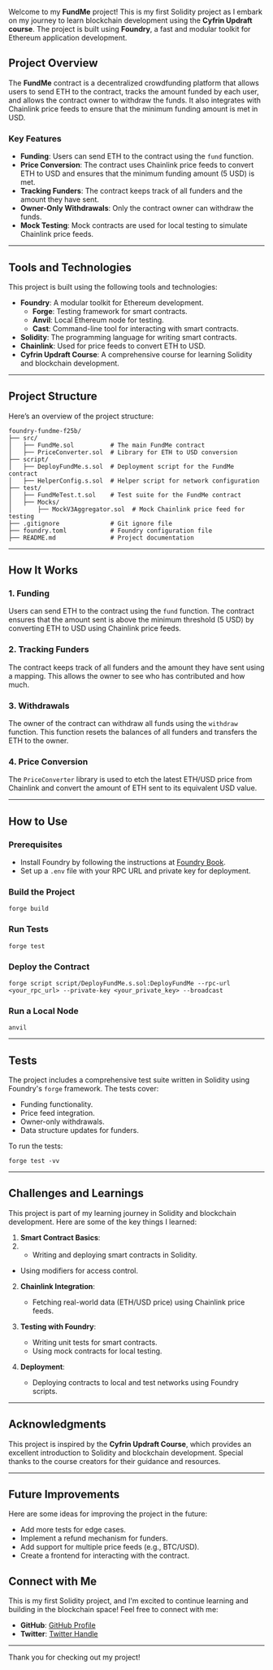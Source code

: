 Welcome to my **FundMe** project! This is my first Solidity project as I embark on my journey to learn blockchain development using the **Cyfrin Updraft course**. The project is built using **Foundry**, a fast and modular toolkit for Ethereum application development.

## Project Overview

The **FundMe** contract is a decentralized crowdfunding platform that allows users to send ETH to the contract, tracks the amount funded by each user, and allows the contract owner to withdraw the funds. It also integrates with Chainlink price feeds to ensure that the minimum funding amount is met in USD.

### Key Features

- **Funding**: Users can send ETH to the contract using the `fund` function.
- **Price Conversion**: The contract uses Chainlink price feeds to convert ETH to USD and ensures that the minimum funding amount (5 USD) is met.
- **Tracking Funders**: The contract keeps track of all funders and the amount they have sent.
- **Owner-Only Withdrawals**: Only the contract owner can withdraw the funds.
- **Mock Testing**: Mock contracts are used for local testing to simulate Chainlink price feeds.

---

## Tools and Technologies

This project is built using the following tools and technologies:

- **Foundry**: A modular toolkit for Ethereum development.
  - **Forge**: Testing framework for smart contracts.
  - **Anvil**: Local Ethereum node for testing.
  - **Cast**: Command-line tool for interacting with smart contracts.
- **Solidity**: The programming language for writing smart contracts.
- **Chainlink**: Used for price feeds to convert ETH to USD.
- **Cyfrin Updraft Course**: A comprehensive course for learning Solidity and blockchain development.

---

## Project Structure
Here’s an overview of the project structure:

```
foundry-fundme-f25b/
├── src/
│   ├── FundMe.sol          # The main FundMe contract
│   ├── PriceConverter.sol  # Library for ETH to USD conversion
├── script/
│   ├── DeployFundMe.s.sol  # Deployment script for the FundMe contract
│   ├── HelperConfig.s.sol  # Helper script for network configuration
├── test/
│   ├── FundMeTest.t.sol    # Test suite for the FundMe contract
│   ├── Mocks/
│       ├── MockV3Aggregator.sol  # Mock Chainlink price feed for testing
├── .gitignore              # Git ignore file
├── foundry.toml            # Foundry configuration file
├── README.md               # Project documentation
```

---

## How It Works

### 1. **Funding**
Users can send ETH to the contract using the `fund` function. The contract ensures that the amount sent is above the minimum threshold (5 USD) by converting ETH to USD using Chainlink price feeds.

### 2. **Tracking Funders**
The contract keeps track of all funders and the amount they have sent using a mapping. This allows the owner to see who has contributed and how much.

### 3. **Withdrawals**
The owner of the contract can withdraw all funds using the `withdraw` function. This function resets the balances of all funders and transfers the ETH to the owner.

### 4. **Price Conversion**
The `PriceConverter` library is used to etch the latest ETH/USD price from Chainlink and convert the amount of ETH sent to its equivalent USD value.

---

## How to Use

### Prerequisites

- Install Foundry by following the instructions at [Foundry Book](https://book.getfoundry.sh/).
- Set up a `.env` file with your RPC URL and private key for deployment.

### Build the Project

```shell
forge build
```

### Run Tests

```shell
forge test
```

### Deploy the Contract
```shell
forge script script/DeployFundMe.s.sol:DeployFundMe --rpc-url <your_rpc_url> --private-key <your_private_key> --broadcast
```

### Run a Local Node

```shell
anvil
```

---

## Tests

The project includes a comprehensive test suite written in Solidity using Foundry's `forge` framework. The tests cover:

- Funding functionality.
- Price feed integration.
- Owner-only withdrawals.
- Data structure updates for funders.

To run the tests:

```shell
forge test -vv
```

---

## Challenges and Learnings

This project is part of my learning journey in Solidity and blockchain development. Here are some of the key things I learned:

1. **Smart Contract Basics**:
2.  - Writing and deploying smart contracts in Solidity.
   - Using modifiers for access control.

2. **Chainlink Integration**:
   - Fetching real-world data (ETH/USD price) using Chainlink price feeds.

3. **Testing with Foundry**:
   - Writing unit tests for smart contracts.
   - Using mock contracts for local testing.

4. **Deployment**:
   - Deploying contracts to local and test networks using Foundry scripts.

---

## Acknowledgments

This project is inspired by the **Cyfrin Updraft Course**, which provides an excellent introduction to Solidity and blockchain development. Special thanks to the course creators for their guidance and resources.

---

## Future Improvements

Here are some ideas for improving the project in the future:

- Add more tests for edge cases.
- Implement a refund mechanism for funders.
- Add support for multiple price feeds (e.g., BTC/USD).
- Create a frontend for interacting with the contract.

## Connect with Me

This is my first Solidity project, and I'm excited to continue learning and building in the blockchain space! Feel free to connect with me:

- **GitHub**: [GitHub Profile](https://github.com/iEmekaa)
- **Twitter**: [Twitter Handle](https://twitter.com/iEmekaa)

---

Thank you for checking out my project!

